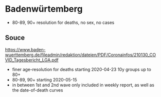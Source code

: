 # Badenwürtemberg

- 80-89, 90+ resolution for deaths, no sex, no cases

## Souce
https://www.baden-wuerttemberg.de/fileadmin/redaktion/dateien/PDF/Coronainfos/210130_COVID_Tagesbericht_LGA.pdf


* finer age-resolution for deaths starting 2020-04-23 10y groups up to 80+
* 80-89, 90+ starting 2020-05-15
* in between 1st and 2nd wave only included in weekly report, as well as the date-of-death curves